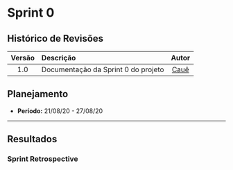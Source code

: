 # Sprint 0

## Histórico de Revisões

| Versão | Descrição | Autor |
| :----: | :-------- | :---: |
| 1.0 | Documentação da Sprint 0 do projeto | [Cauê](https://github.com/caue96) |

## Planejamento
* **Período:** 21/08/20 - 27/08/20

***



## Resultados



### Sprint Retrospective

